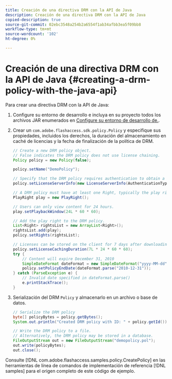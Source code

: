 ```yaml
---
title: Creación de una directiva DRM con la API de Java
description: Creación de una directiva DRM con la API de Java
copied-description: true
source-git-commit: 02ebc3548a254b2a6554f1ab34afbb3ea5f09bb8
workflow-type: tm+mt
source-wordcount: '102'
ht-degree: 0%

---
```


# Creación de una directiva DRM con la API de Java {#creating-a-drm-policy-with-the-java-api}

Para crear una directiva DRM con la API de Java:

1. Configure su entorno de desarrollo e incluya en su proyecto todos los archivos JAR enumerados en [Configure su entorno de desarrollo de.](../../protecting-content/setting-up-the-sdk/setup-dev-env.md).
1. Crear un `com.adobe.flashaccess.sdk.policy.Policy` y especifique sus propiedades, incluidos los derechos, la duración del almacenamiento en caché de licencias y la fecha de finalización de la política de DRM.

   ```java
   // Create a new DRM policy object.  
   // False indicates the DRM policy does not use license chaining.  
   Policy policy = new Policy(false);  
   
   policy.setName("DemoPolicy");  
   
   // Specify that the DRM policy requires authentication to obtain a license.  
   policy.setLicenseServerInfo(new LicenseServerInfo(AuthenticationType.UsernamePassword));  
   
   // A DRM policy must have at least one Right, typically the play right  
   PlayRight play = new PlayRight();  
   
   // Users can only view content for 24 hours.  
   play.setPlaybackWindow(24L * 60 * 60);  
   
   // Add the play right to the DRM policy.  
   List<Right> rightsList = new ArrayList<Right>();  
   rightsList.add(play);  
   policy.setRights(rightsList);  
   
   // Licenses can be stored on the client for 7 days after downloading  
   policy.setLicenseCachingDuration(7L * 24 * 60 * 60);  
   try {  
       // Content will expire December 31, 2010  
       SimpleDateFormat dateFormat = new SimpleDateFormat("yyyy-MM-dd");  
       policy.setPolicyEndDate(dateFormat.parse("2010-12-31"));  
   } catch (ParseException e) {  
       // Invalid date specified in dateFormat.parse()  
       e.printStackTrace();  
   } 
   ```

1. Serialización del DRM `Policy` y almacenarlo en un archivo o base de datos.

   ```java
   // Serialize the DRM policy  
   byte[] policyBytes = policy.getBytes();  
   System.out.println("Created DRM policy with ID: " + policy.getId());  
   
   // Write the DRM policy to a file.   
   // Alternatively, the DRM policy may be stored in a database.  
   FileOutputStream out = new FileOutputStream("demopolicy.pol");  
   out.write(policyBytes);  
   out.close(); 
   ```

Consulte [!DNL com.adobe.flashaccess.samples.policy.CreatePolicy] en las herramientas de línea de comandos de implementación de referencia [!DNL samples] para el origen completo de este código de ejemplo.
